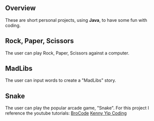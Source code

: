 ## **Overview**

These are short personal projects, using **Java**, to have some fun with coding.



## **Rock, Paper, Scissors**

The user can play Rock, Paper, Scissors against a computer.

## **MadLibs**

The user can input words to create a "MadLibs" story.

## **Snake**

The user can play the popular arcade game, "Snake". 
For this project I reference the youtube tutorials:
[BroCode](https://www.youtube.com/watch?v=bI6e6qjJ8JQ)
[Kenny Yip Coding]([https://www.youtube.com/watch?v=bI6e6qjJ8JQ](https://www.youtube.com/watch?v=Y62MJny9LHg&t=381s)https://www.youtube.com/watch?v=Y62MJny9LHg&t=381s)
